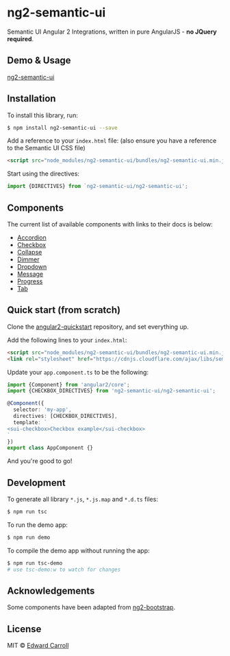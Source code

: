# ng2-semantic-ui

Semantic UI Angular 2 Integrations, written in pure AngularJS - **no JQuery required**.

## Demo & Usage

[ng2-semantic-ui](http://edcarroll.github.io/ng2-semantic-ui/)

## Installation

To install this library, run:

```bash
$ npm install ng2-semantic-ui --save
```

Add a reference to your `index.html` file: (also ensure you have a reference to the Semantic UI CSS file)

```html
<script src="node_modules/ng2-semantic-ui/bundles/ng2-semantic-ui.min.js"></script>
```

Start using the directives:

```ts
import {DIRECTIVES} from `ng2-semantic-ui/ng2-semantic-ui';
```

## Components

The current list of available components with links to their docs is below:

* [Accordion](http://edcarroll.github.io/ng2-semantic-ui/#/components/accordion)
* [Checkbox](http://edcarroll.github.io/ng2-semantic-ui/#/components/checkbox)
* [Collapse](http://edcarroll.github.io/ng2-semantic-ui/#/components/collapse)
* [Dimmer](http://edcarroll.github.io/ng2-semantic-ui/#/components/dimmer)
* [Dropdown](http://edcarroll.github.io/ng2-semantic-ui/#/components/dropdown)
* [Message](http://edcarroll.github.io/ng2-semantic-ui/#/components/message)
* [Progress](http://edcarroll.github.io/ng2-semantic-ui/#/components/progress)
* [Tab](http://edcarroll.github.io/ng2-semantic-ui/#/components/tab)

## Quick start (from scratch)

Clone the [angular2-quickstart](https://github.com/valor-software/angular2-quickstart) repository, and set everything up.

Add the following lines to your `index.html`:
```html
<script src="node_modules/ng2-semantic-ui/bundles/ng2-semantic-ui.min.js"></script>
<link rel="stylesheet" href="https://cdnjs.cloudflare.com/ajax/libs/semantic-ui/2.1.8/semantic.css">
```

Update your `app.component.ts` to be the following:

```ts
import {Component} from 'angular2/core';
import {CHECKBOX_DIRECTIVES} from 'ng2-semantic-ui/ng2-semantic-ui';

@Component({
  selector: 'my-app',
  directives: [CHECKBOX_DIRECTIVES],
  template: `
<sui-checkbox>Checkbox example</sui-checkbox>
`
})
export class AppComponent {}
```

And you're good to go!

## Development

To generate all library `*.js`, `*.js.map` and `*.d.ts` files:

```bash
$ npm run tsc
```

To run the demo app:
```bash
$ npm run demo
```

To compile the demo app without running the app:

```bash
$ npm run tsc-demo
# use tsc-demo:w to watch for changes
```

## Acknowledgements

Some components have been adapted from [ng2-bootstrap](https://github.com/valor-software/ng2-bootstrap).

## License

MIT © [Edward Carroll](https://github.com/edcarroll)
